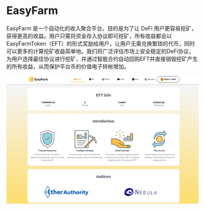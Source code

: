 # EasyFarm

EasyFarm 是一个自动化的收入聚合平台。目的是为了让 DeFi 用户更容易挖矿，获得更高的收益。用户只需将资金存入协议即可挖矿，所有收益都会以EasyFarmToken（EFT）的形式奖励给用户，让用户无需兑换繁琐的代币，同时可以更多的计算挖矿收益简单地。我们将广泛评估市场上安全稳定的DeFi协议，为用户选择最佳协议进行挖矿，并通过智能合约自动回购EFT并直接销毁挖矿产生的所有收益，从而保护平台币的价值电子转帐增加。

![easyfarm-dapp-defi-bsc-image1_28498cde733a0f8e5a00b7c7d67fabdc](easyfarm-dapp-defi-bsc-image1_28498cde733a0f8e5a00b7c7d67fabdc.png)
